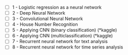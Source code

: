 - [ ] 1 - Logistic regression as a neural network
- [ ] 2 - Deep Neural Network
- [ ] 3 - Convolutional Neural Network
- [ ] 4 - House Number Recognition
- [ ] 5 - Applying CNN (binary classification) (*kaggle)
- [ ] 6 - Applying CNN (multiclassification) (*kaggle)
- [ ] 7 - Recurrent neural network for text analysis
- [ ] 8 - Recurrent neural network for time series analysis
